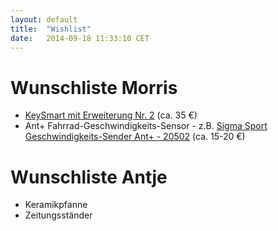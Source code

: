 ```yaml
---
layout: default
title:  "Wishlist"
date:   2014-09-18 11:33:10 CET
---
```


# Wunschliste Morris

* [KeySmart mit Erweiterung Nr. 2](http://getkeysmart.neueshop.com/keysmart/c/3397640/) (ca. 35 €)
* Ant+ Fahrrad-Geschwindigkeits-Sensor - z.B. [Sigma Sport Geschwindigkeits-Sender Ant+ - 20502](http://geizhals.de/eu/sigma-sport-ant-geschwindigkeitssender-20502-a1151085.html) (ca. 15-20 €)

# Wunschliste Antje

* Keramikpfanne
* Zeitungsständer
